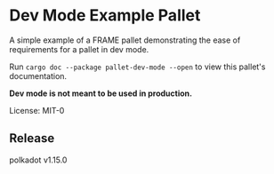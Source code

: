 <!-- markdown-link-check-disable -->
# Dev Mode Example Pallet

A simple example of a FRAME pallet demonstrating
the ease of requirements for a pallet in dev mode.

Run `cargo doc --package pallet-dev-mode --open` to view this pallet's documentation.

**Dev mode is not meant to be used in production.**

License: MIT-0


## Release

polkadot v1.15.0
